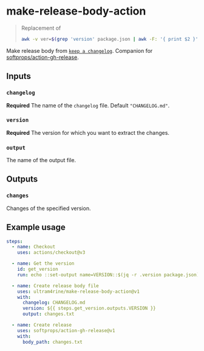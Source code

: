 # make-release-body-action

> Replacement of
>
> ```sh
> awk -v ver=$(grep 'version' package.json | awk -F: '{ print $2 }' | tr -d \ \",) '/^#+ \[/ { if (p) { exit }; if ($2 == "["ver"]") { p=1; next } } p && NF' CHANGELOG.md > changes.txt
> ```

Make release body from [`keep a changelog`](https://keepachangelog.com/en/1.0.0/). Companion for [softprops/action-gh-release](https://github.com/softprops/action-gh-release).

## Inputs

### `changelog`

**Required** The name of the `changelog` file. Default `"CHANGELOG.md"`.

### `version`

**Required** The version for which you want to extract the changes.

### `output`

The name of the output file.

## Outputs

### `changes`

Changes of the specified version.

## Example usage

```yaml
steps:
  - name: Checkout
    uses: actions/checkout@v3

  - name: Get the version
    id: get_version
    run: echo ::set-output name=VERSION::$(jq -r .version package.json)

  - name: Create release body file
    uses: ultram4rine/make-release-body-action@v1
    with:
      changelog: CHANGELOG.md
      version: ${{ steps.get_version.outputs.VERSION }}
      output: changes.txt

  - name: Create release
    uses: softprops/action-gh-release@v1
    with:
      body_path: changes.txt
```
